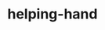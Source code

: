 # helping-hand
<script src="https://kit.fontawesome.com/b5cd237f8b.js" crossorigin="anonymous"></script>
